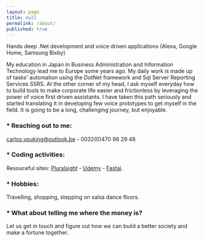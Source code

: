 ```yaml
---
layout: page
title: null
permalink: /about/
published: true
---
```


Hands deep .Net development and voice driven applications (Alexa, Google Home, Samsung Bixby)

   My education in Japan in Business Administration and Information Technology lead me to Europe some years ago.  My daily work is made up of tasks' automation using the DotNet framework and Sql Server Reporting Services SSRS. 
   At the other corner of my head, I ask myself everyday how to build tools to make corporate life easier and frictionless by leveraging the power of voice first driven assistants. I have taken this path seriously and started translating it in developing few voice prototypes to get myself in the field. It is going to be a long, challenging journey, but enjoyable.



### * Reaching out to me:

[carlos.vouking@outlook.be](mailto:carlos.vouking@outlook.be) - 0032(0)470 96 29 48

### * Coding activities:

Resouceful sites: [Pluralsight](http://pluralsight.com) - [Udemy](http://udemy.com) - [Fastai](http://fast.ai).


### * Hobbies:

Travelling, shopping, stepping on salsa dance floors.



### * What about telling me where the money is?

Let us get in touch and figure out how we can build a better society and make a fortune together.
